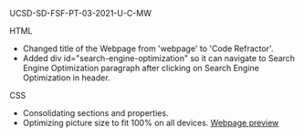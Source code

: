 UCSD-SD-FSF-PT-03-2021-U-C-MW

HTML
* Changed title of the Webpage from 'webpage' to 'Code Refractor'.
* Added div id="search-engine-optimization" so it can navigate to Search Engine Optimization paragraph
  after clicking on Search Engine Optimization in header.

CSS
* Consolidating sections and properties.
* Optimizing  picture size to fit 100% on all devices.
[Webpage preview](.assets/images/preview.png)

